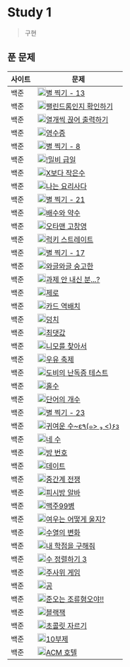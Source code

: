 # Study 1
> 구현

## 푼 문제
| 사이트 | 문제                 | 
| ------ | -------------------- | 
| 백준   | <img src="https://static.solved.ac/tier_small/3.svg" width="19px" height="19px"/>[별 찍기 - 13](https://www.acmicpc.net/problem/2523) | 
| 백준   | <img src="https://static.solved.ac/tier_small/5.svg" width="19px" height="19px"/>[팰린드롬인지 확인하기](https://www.acmicpc.net/problem/10988) | 
| 백준   | <img src="https://static.solved.ac/tier_small/4.svg" width="19px" height="19px"/>[열개씩 끊어 출력하기](https://www.acmicpc.net/problem/11721) | 
| 백준   | <img src="https://static.solved.ac/tier_small/3.svg" width="19px" height="19px"/>[영수증](https://www.acmicpc.net/problem/5565) | 
| 백준   | <img src="https://static.solved.ac/tier_small/3.svg" width="19px" height="19px"/>[별 찍기 - 8](https://www.acmicpc.net/problem/2445) | 
| 백준   | <img src="https://static.solved.ac/tier_small/4.svg" width="19px" height="19px"/>[!밀비 급일](https://www.acmicpc.net/problem/11365) | 
| 백준   | <img src="https://static.solved.ac/tier_small/3.svg" width="19px" height="19px"/>[X보다 작은수](https://www.acmicpc.net/problem/10871) | 
| 백준   | <img src="https://static.solved.ac/tier_small/3.svg" width="19px" height="19px"/>[나는 요리사다](https://www.acmicpc.net/problem/2953) | 
| 백준   | <img src="https://static.solved.ac/tier_small/4.svg" width="19px" height="19px"/>[별 찍기 - 21](https://www.acmicpc.net/problem/10996) | 
| 백준   | <img src="https://static.solved.ac/tier_small/3.svg" width="19px" height="19px"/>[배수와 약수](https://www.acmicpc.net/problem/5086) | 
| 백준   | <img src="https://static.solved.ac/tier_small/4.svg" width="19px" height="19px"/>[오타맨 고창영](https://www.acmicpc.net/problem/2711) | 
| 백준   | <img src="https://static.solved.ac/tier_small/4.svg" width="19px" height="19px"/>[럭키 스트레이트](https://www.acmicpc.net/problem/18406) | 
| 백준   | <img src="https://static.solved.ac/tier_small/3.svg" width="19px" height="19px"/>[별 찍기 - 17](https://www.acmicpc.net/problem/10992) | 
| 백준   | <img src="https://static.solved.ac/tier_small/2.svg" width="19px" height="19px"/>[와글와글 숭고한](https://www.acmicpc.net/problem/17388) | 
| 백준   | <img src="https://static.solved.ac/tier_small/4.svg" width="19px" height="19px"/>[과제 안 내신 분...?	](https://www.acmicpc.net/problem/5597) | 
| 백준   | <img src="https://static.solved.ac/tier_small/7.svg" width="19px" height="19px"/>[제로](https://www.acmicpc.net/problem/10773) | 
| 백준   | <img src="https://static.solved.ac/tier_small/4.svg" width="19px" height="19px"/>[카드 역배치](https://www.acmicpc.net/problem/10804) | 
| 백준   | <img src="https://static.solved.ac/tier_small/6.svg" width="19px" height="19px"/>[덩치](https://www.acmicpc.net/problem/7568) | 
| 백준   | <img src="https://static.solved.ac/tier_small/4.svg" width="19px" height="19px"/>[최댓값](https://www.acmicpc.net/problem/2562) | 
| 백준   | <img src="https://static.solved.ac/tier_small/4.svg" width="19px" height="19px"/>[니모를 찾아서](https://www.acmicpc.net/problem/10173) | 
| 백준   | <img src="https://static.solved.ac/tier_small/3.svg" width="19px" height="19px"/>[우유 축제](https://www.acmicpc.net/problem/14720) | 
| 백준   | <img src="https://static.solved.ac/tier_small/6.svg" width="19px" height="19px"/>[도비의 난독증 테스트](https://www.acmicpc.net/problem/2204) | 
| 백준   | <img src="https://static.solved.ac/tier_small/3.svg" width="19px" height="19px"/>[홀수](https://www.acmicpc.net/problem/2576) | 
| 백준   | <img src="https://static.solved.ac/tier_small/4.svg" width="19px" height="19px"/>[단어의 개수](https://www.acmicpc.net/problem/1152) | 
| 백준   | <img src="https://static.solved.ac/tier_small/6.svg" width="19px" height="19px"/>[별 찍기 - 23](https://www.acmicpc.net/problem/13015) | 
| 백준   | <img src="https://static.solved.ac/tier_small/5.svg" width="19px" height="19px"/>[귀여운 수~ε٩(๑> ₃ <)۶з	](https://www.acmicpc.net/problem/17294) | 
| 백준   | <img src="https://static.solved.ac/tier_small/3.svg" width="19px" height="19px"/>[네 수](https://www.acmicpc.net/problem/10824) | 
| 백준   | <img src="https://static.solved.ac/tier_small/6.svg" width="19px" height="19px"/>[방 번호](https://www.acmicpc.net/problem/1475) | 
| 백준   | <img src="https://static.solved.ac/tier_small/4.svg" width="19px" height="19px"/>[데이트](https://www.acmicpc.net/problem/1296) | 
| 백준   | <img src="https://static.solved.ac/tier_small/4.svg" width="19px" height="19px"/>[중간계 전쟁](https://www.acmicpc.net/problem/4435) | 
| 백준   | <img src="https://static.solved.ac/tier_small/5.svg" width="19px" height="19px"/>[피시방 알바](https://www.acmicpc.net/problem/1453) | 
| 백준   | <img src="https://static.solved.ac/tier_small/5.svg" width="19px" height="19px"/>[맥주99병](https://www.acmicpc.net/problem/17293) | 
| 백준   | <img src="https://static.solved.ac/tier_small/6.svg" width="19px" height="19px"/>[여우는 어떻게 울지?](https://www.acmicpc.net/problem/9536) | 
| 백준   | <img src="https://static.solved.ac/tier_small/4.svg" width="19px" height="19px"/>[수열의 변화](https://www.acmicpc.net/problem/1551) | 
| 백준   | <img src="https://static.solved.ac/tier_small/3.svg" width="19px" height="19px"/>[내 학점을 구해줘](https://www.acmicpc.net/problem/10984) | 
| 백준   | <img src="https://static.solved.ac/tier_small/6.svg" width="19px" height="19px"/>[수 정렬하기 3](https://www.acmicpc.net/problem/10989) | 
| 백준   | <img src="https://static.solved.ac/tier_small/3.svg" width="19px" height="19px"/>[주사위 게임](https://www.acmicpc.net/problem/10103) | 
| 백준   | <img src="https://static.solved.ac/tier_small/3.svg" width="19px" height="19px"/>[공](https://www.acmicpc.net/problem/1547) | 
| 백준   | <img src="https://static.solved.ac/tier_small/5.svg" width="19px" height="19px"/>[준오는 조류혐오야!!](https://www.acmicpc.net/problem/14647) | 
| 백준   | <img src="https://static.solved.ac/tier_small/4.svg" width="19px" height="19px"/>[블랙잭](https://www.acmicpc.net/problem/2798) | 
| 백준   | <img src="https://static.solved.ac/tier_small/3.svg" width="19px" height="19px"/>[초콜릿 자르기](https://www.acmicpc.net/problem/2163) | 
| 백준   | <img src="https://static.solved.ac/tier_small/2.svg" width="19px" height="19px"/>[10부제](https://www.acmicpc.net/problem/10797) | 
| 백준   | <img src="https://static.solved.ac/tier_small/3.svg" width="19px" height="19px"/>[ACM 호텔](https://www.acmicpc.net/problem/10250) | 